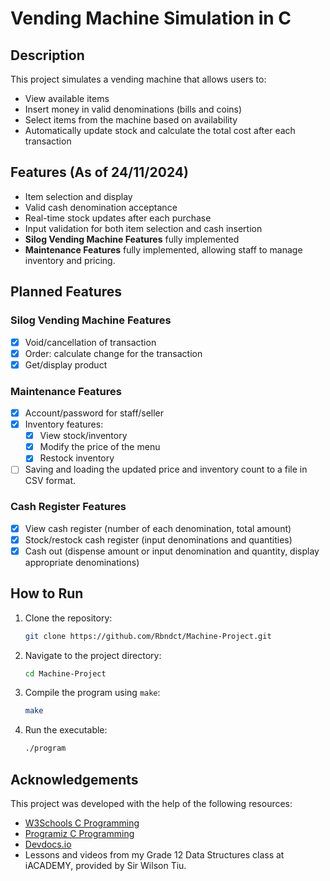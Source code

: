 # Vending Machine Simulation in C

## Description
This project simulates a vending machine that allows users to:
- View available items
- Insert money in valid denominations (bills and coins)
- Select items from the machine based on availability
- Automatically update stock and calculate the total cost after each transaction

## Features (As of 24/11/2024)
- Item selection and display
- Valid cash denomination acceptance
- Real-time stock updates after each purchase
- Input validation for both item selection and cash insertion
- **Silog Vending Machine Features** fully implemented
- **Maintenance Features** fully implemented, allowing staff to manage inventory and pricing.

## Planned Features

### Silog Vending Machine Features
- [x] Void/cancellation of transaction
- [x] Order: calculate change for the transaction
- [x] Get/display product

### Maintenance Features
- [x] Account/password for staff/seller
- [x] Inventory features:
  - [x] View stock/inventory
  - [x] Modify the price of the menu
  - [x] Restock inventory
- [ ] Saving and loading the updated price and inventory count to a file in CSV format.

### Cash Register Features
- [x] View cash register (number of each denomination, total amount)
- [x] Stock/restock cash register (input denominations and quantities)
- [x] Cash out (dispense amount or input denomination and quantity, display appropriate denominations)

## How to Run
1. Clone the repository:
    ```bash
    git clone https://github.com/Rbndct/Machine-Project.git
    ```
2. Navigate to the project directory:
    ```bash
    cd Machine-Project
    ```
3. Compile the program using `make`:
    ```bash
    make
    ```
4. Run the executable:
    ```bash
    ./program
    ```

## Acknowledgements
This project was developed with the help of the following resources:
- [W3Schools C Programming](https://www.w3schools.com/c/c_intro.php)
- [Programiz C Programming](https://www.programiz.com/c-programming)
- [Devdocs.io](https://devdocs.io/c/)
- Lessons and videos from my Grade 12 Data Structures class at iACADEMY, provided by Sir Wilson Tiu.